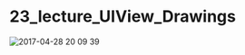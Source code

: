 # 23_lecture_UIView_Drawings


![2017-04-28 20 09 39](https://cloud.githubusercontent.com/assets/10919074/25539196/b3bc014e-2c4e-11e7-8997-0dee1325139e.png)
